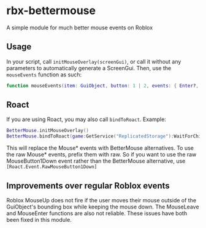# rbx-bettermouse
A simple module for much better mouse events on Roblox

## Usage
In your script, call `initMouseOverlay(screenGui)`, or call it without any parameters to automatically generate a ScreenGui. Then, use the `mouseEvents` function as such:
```lua
function mouseEvents(item: GuiObject, button: 1 | 2, events: { Enter?, Up?, Down?, Leave?, Move?, Click?, DoubleClick? })
```

## Roact

If you are using Roact, you may also call `bindToRoact`. Example:
```lua
BetterMouse.initMouseOverlay()
BetterMouse.bindToRoact(game:GetService("ReplicatedStorage"):WaitForChild("Roact"))
```

This will replace the Mouse* events with BetterMouse alternatives. To use the raw Mouse* events, prefix them with raw. So if you want to use the raw MouseButton1Down event rather than the BetterMouse alternative, use `[Roact.Event.RawMouseButton1Down]`

## Improvements over regular Roblox events
Roblox MouseUp does not fire if the user moves their mouse outside of the GuiObject's bounding box while keeping the mouse down. The MouseLeave and MouseEnter functions are also not reliable. These issues have both been fixed in this module.
